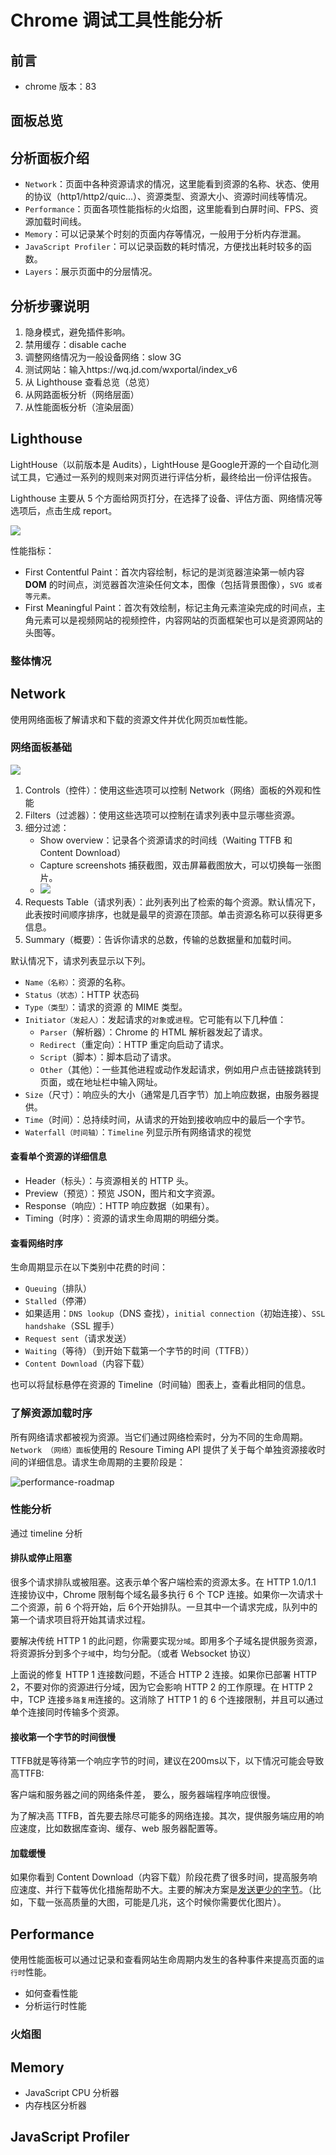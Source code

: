 # Chrome 调试工具性能分析

## 前言

- chrome 版本：83

## 面板总览

## 分析面板介绍

- `Network`：页面中各种资源请求的情况，这里能看到资源的名称、状态、使用的协议（http1/http2/quic...）、资源类型、资源大小、资源时间线等情况。
- `Performance`：页面各项性能指标的火焰图，这里能看到白屏时间、FPS、资源加载时间线。
- `Memory`：可以记录某个时刻的页面内存等情况，一般用于分析内存泄漏。
- `JavaScript Profiler`：可以记录函数的耗时情况，方便找出耗时较多的函数。
- `Layers`：展示页面中的分层情况。

## 分析步骤说明

1. 隐身模式，避免插件影响。
2. 禁用缓存：disable cache
3. 调整网络情况为一般设备网络：slow 3G
4. 测试网站：输入https://wq.jd.com/wxportal/index_v6 
5. 从 Lighthouse 查看总览（总览）
6. 从网路面板分析（网络层面）
7. 从性能面板分析（渲染层面）

## Lighthouse

LightHouse（以前版本是 Audits），LightHouse 是Google开源的一个自动化测试工具，它通过一系列的规则来对网页进行评估分析，最终给出一份评估报告。

Lighthouse 主要从 5 个方面给网页打分，在选择了设备、评估方面、网络情况等选项后，点击生成 report。

![](../.vuepress/public/assets/2020-06-03-16-49-05-chrome-lighthouse.png)

性能指标：
- First Contentful Paint：首次内容绘制，标记的是浏览器渲染第一帧内容 **DOM** 的时间点，浏览器首次渲染任何文本，图像（包括背景图像），`SVG 或者 `<canvas>` 等元素。`
- First Meaningful Paint：首次有效绘制，标记主角元素渲染完成的时间点，主角元素可以是视频网站的视频控件，内容网站的页面框架也可以是资源网站的头图等。


### 整体情况

## Network

使用网络面板了解请求和下载的资源文件并优化网页`加载`性能。

### 网络面板基础

![](../.vuepress/public/assets/2020-06-03-15-00-02-chrome-devtool-network-01.png)

1. Controls（控件）：使用这些选项可以控制 Network（网络）面板的外观和性能
2. Filters（过滤器）：使用这些选项可以控制在请求列表中显示哪些资源。
3. 细分过滤：
     - Show overview：记录各个资源请求的时间线（Waiting TTFB 和 Content Download）
     - Capture screenshots 捕获截图，双击屏幕截图放大，可以切换每一张图片。
     - ![](../.vuepress/public/assets/2020-06-03-15-04-40-chrome-devtool-network-02.png)
4. Requests Table（请求列表）：此列表列出了检索的每个资源。默认情况下，此表按时间顺序排序，也就是最早的资源在顶部。单击资源名称可以获得更多信息。
5. Summary（概要）：告诉你请求的总数，传输的总数据量和加载时间。

默认情况下，请求列表显示以下列。
- `Name（名称）`：资源的名称。
- `Status（状态）`：HTTP 状态码
- `Type（类型）`：请求的资源 的 MIME 类型。
- `Initiator（发起人）`：发起请求的`对象`或`进程`。它可能有以下几种值：
  - `Parser`（解析器）：Chrome 的 HTML 解析器发起了请求。
  - `Redirect`（重定向）：HTTP 重定向启动了请求。
  - `Script`（脚本）：脚本启动了请求。
  - `Other`（其他）：一些其他进程或动作发起请求，例如用户点击链接跳转到页面，或在地址栏中输入网址。
- `Size`（尺寸）：响应头的大小（通常是几百字节）加上响应数据，由服务器提供。
- `Time`（时间）：总持续时间，从请求的开始到接收响应中的最后一个字节。
- `Waterfall（时间轴）`：`Timeline` 列显示所有网络请求的视觉

#### 查看单个资源的详细信息

- Header（标头）：与资源相关的 HTTP 头。
- Preview（预览）：预览 JSON，图片和文字资源。
- Response（响应）：HTTP 响应数据（如果有）。
- Timing（时序）：资源的请求生命周期的明细分类。

#### 查看网络时序

生命周期显示在以下类别中花费的时间：
- `Queuing`（排队）
- `Stalled`（停滞）
- 如果适用：`DNS lookup`（DNS 查找），`initial connection`（初始连接）、`SSL handshake`（SSL 握手）
- `Request sent`（请求发送）
- `Waiting`（等待）（到开始下载第一个字节的时间（TTFB））
- `Content Download`（内容下载）

也可以将鼠标悬停在资源的 Timeline（时间轴）图表上，查看此相同的信息。

### 了解资源加载时序

所有网络请求都被视为资源。当它们通过网络检索时，分为不同的生命周期。`Network （网络）面板`使用的 Resoure Timing API 提供了关于每个单独资源接收时间的详细信息。请求生命周期的主要阶段是：

![performance-roadmap](../.vuepress/public/assets/performance-roadmap-1.png)

### 性能分析

通过 timeline 分析

#### 排队或停止阻塞

很多个请求排队或被阻塞。这表示单个客户端检索的资源太多。在 HTTP 1.0/1.1 连接协议中，Chrome 限制每个域名最多执行 6 个 TCP 连接。如果你一次请求十二个资源，前 6 个将开始，后 6个开始排队。一旦其中一个请求完成，队列中的第一个请求项目将开始其请求过程。

要解决传统 HTTP 1 的此问题，你需要实现`分域`。即用多个子域名提供服务资源，将资源拆分到多个`子域`中，均匀分配。（或者 Websocket 协议）

上面说的修复 HTTP 1 连接数问题，不适合 HTTP 2 连接。如果你已部署 HTTP 2，不要对你的资源进行分域，因为它会影响 HTTP 2 的工作原理。在 HTTP 2 中，TCP 连接`多路复用`连接的。这消除了 HTTP 1 的 6 个连接限制，并且可以通过单个连接同时传输多个资源。

#### 接收第一个字节的时间很慢

TTFB就是等待第一个响应字节的时间，建议在200ms以下，以下情况可能会导致高TTFB:

客户端和服务器之间的网络条件差，
要么，服务器端程序响应很慢。

为了解决高 TTFB，首先要去除尽可能多的网络连接。其次，提供服务端应用的响应速度，比如数据库查询、缓存、web 服务器配置等。
  
#### 加载缓慢

如果你看到 Content Download（内容下载）阶段花费了很多时间，提高服务响应速度、并行下载等优化措施帮助不大。主要的解决方案是<u>发送更少的字节</u>。（比如，下载一张高质量的大图，可能是几兆，这个时候你需要优化图片）。

<!-- 这里可以联系到 webpack 工具的打包优化 -->

## Performance

使用性能面板可以通过记录和查看网站生命周期内发生的各种事件来提高页面的`运行时`性能。

- 如何查看性能
- 分析运行时性能

### 火焰图

## Memory

- JavaScript CPU 分析器
- 内存栈区分析器

## JavaScript Profiler

<!-- ## Application

## Elements

## Sources -->
